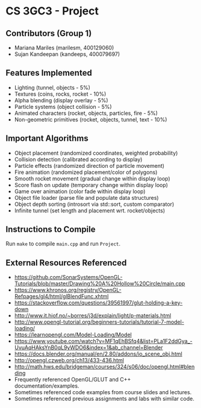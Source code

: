 # CS 3GC3 - Project

## Contributors (Group 1)

- Mariana Mariles (marilesm, 400129060)
- Sujan Kandeepan (kandeeps, 400079697)

## Features Implemented

- Lighting (tunnel, objects - 5%)
- Textures (coins, rocks, rocket - 10%)
- Alpha blending (display overlay - 5%)
- Particle systems (object collision - 5%)
- Animated characters (rocket, objects, particles, fire - 5%)
- Non-geometric primitives (rocket, objects, tunnel, text - 10%)

## Important Algorithms

- Object placement (randomized coordinates, weighted probability)
- Collision detection (calibrated according to display)
- Particle effects (randomized direction of particle movement)
- Fire animation (randomized placement/color of polygons)
- Smooth rocket movement (gradual change within display loop)
- Score flash on update (temporary change within display loop)
- Game over animation (color fade within display loop)
- Object file loader (parse file and populate data structures)
- Object depth sorting (introsort via std::sort, custom comparator)
- Infinite tunnel (set length and placement wrt. rocket/objects)

## Instructions to Compile

Run `make` to compile `main.cpp` and run `Project`.

## External Resources Referenced

- <https://github.com/SonarSystems/OpenGL-Tutorials/blob/master/Drawing%20A%20Hollow%20Circle/main.cpp>
- <https://www.khronos.org/registry/OpenGL-Refpages/gl4/html/glBlendFunc.xhtml>
- <https://stackoverflow.com/questions/39561997/glut-holding-a-key-down>
- <http://www.it.hiof.no/~borres/j3d/explain/light/p-materials.html>
- <http://www.opengl-tutorial.org/beginners-tutorials/tutorial-7-model-loading/>
- <https://learnopengl.com/Model-Loading/Model>
- <https://www.youtube.com/watch?v=MF1qEhBSfq4&list=PLa1F2ddGya_-UvuAqHAksYnB0qL9yWDO6&index=1&ab_channel=Blender>
- <https://docs.blender.org/manual/en/2.80/addons/io_scene_obj.html>
- <http://opengl.czweb.org/ch13/433-436.html>
- <http://math.hws.edu/bridgeman/courses/324/s06/doc/opengl.html#blending>
- Frequently referenced OpenGL/GLUT and C++ documentation/examples.
- Sometimes referenced code examples from course slides and lectures.
- Sometimes referenced previous assignments and labs with similar code.
